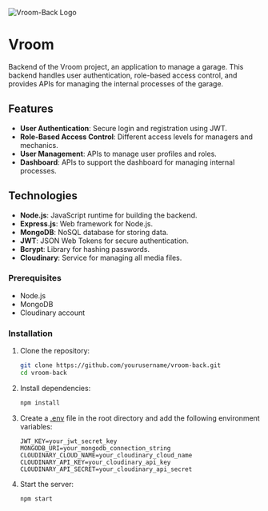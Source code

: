 ![Vroom-Back Logo](https://res.cloudinary.com/dxvb6pnu2/image/upload/f_auto/q_auto/Vroom_htcmmd?_a=BAMCkGcc0)

# Vroom

Backend of the Vroom project, an application to manage a garage. This backend handles user authentication, role-based access control, and provides APIs for managing the internal processes of the garage.

## Features

- **User Authentication**: Secure login and registration using JWT.
- **Role-Based Access Control**: Different access levels for managers and mechanics.
- **User Management**: APIs to manage user profiles and roles.
- **Dashboard**: APIs to support the dashboard for managing internal processes.

## Technologies

- **Node.js**: JavaScript runtime for building the backend.
- **Express.js**: Web framework for Node.js.
- **MongoDB**: NoSQL database for storing data.
- **JWT**: JSON Web Tokens for secure authentication.
- **Bcrypt**: Library for hashing passwords.
- **Cloudinary**: Service for managing all media files.

### Prerequisites

- Node.js
- MongoDB
- Cloudinary account

### Installation

1. Clone the repository:

   ```sh
   git clone https://github.com/yourusername/vroom-back.git
   cd vroom-back
   ```

2. Install dependencies:

   ```sh
   npm install
   ```

3. Create a [.env](http://_vscodecontentref_/0) file in the root directory and add the following environment variables:

   ```env
   JWT_KEY=your_jwt_secret_key
   MONGODB_URI=your_mongodb_connection_string
   CLOUDINARY_CLOUD_NAME=your_cloudinary_cloud_name
   CLOUDINARY_API_KEY=your_cloudinary_api_key
   CLOUDINARY_API_SECRET=your_cloudinary_api_secret
   ```

4. Start the server:
   ```sh
   npm start
   ```
